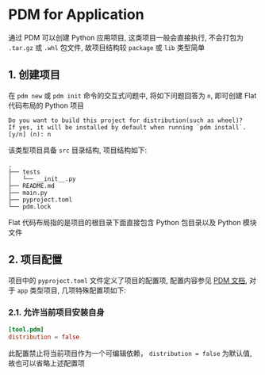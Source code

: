 # PDM for Application

通过 PDM 可以创建 Python 应用项目, 这类项目一般会直接执行, 不会打包为 `.tar.gz` 或 `.whl` 包文件, 故项目结构较 `package` 或 `lib` 类型简单

## 1. 创建项目

在 `pdm new` 或 `pdm init` 命令的交互式问题中, 将如下问题回答为 `n`, 即可创建 Flat 代码布局的 Python 项目

```plaintext
Do you want to build this project for distribution(such as wheel)?
If yes, it will be installed by default when running `pdm install`. [y/n] (n): n
```

该类型项目具备 `src` 目录结构, 项目结构如下:

```plaintext
.
├── tests
│   └── __init__.py
├── README.md
├── main.py
├── pyproject.toml
└── pdm.lock
```

Flat 代码布局指的是项目的根目录下面直接包含 Python 包目录以及 Python 模块文件

## 2. 项目配置

项目中的 `pyproject.toml` 文件定义了项目的配置项, 配置内容参见 [PDM 文档](../README.md), 对于 `app` 类型项目, 几项特殊配置项如下:

### 2.1. 允许当前项目安装自身

```toml
[tool.pdm]
distribution = false
```

此配置禁止将当前项目作为一个可编辑依赖， `distribution = false` 为默认值, 故也可以省略上述配置项
